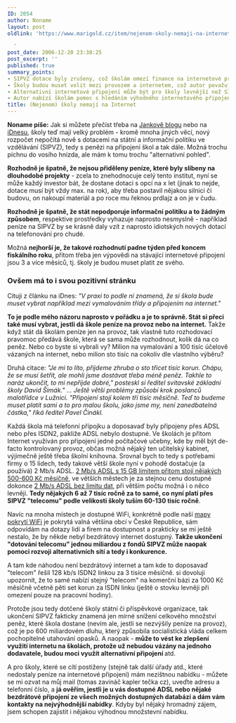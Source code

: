 ```yaml
---
ID: 2054
author: Noname
layout: post
oldlink: 'https://www.marigold.cz/item/nejenom-skoly-nemaji-na-internet

  '
post_date: 2006-12-20 23:38:25
post_excerpt: ''
published: true
summary_points:
- SIPVZ dotace byly zrušeny, což školám omezí finance na internetové připojení.
- Školy budou muset volit mezi provozem a internetem, což autor považuje za správné.
- Alternativní internetové připojení může být pro školy levnější než SIPVZ.
- Autor nabízí školám pomoc s hledáním výhodného internetového připojení.
title: (Nejenom) školy nemají na Internet
---
```


<texy><strong>Noname píše:</strong> Jak si můžete přečíst třeba na <a href="http://jankuv.blog.lupa.cz/0612/sipvz-otevreny-dopis-skolske-komise-svazu-mest-a-obci-cr-a-unie-skolskych-asociaci-cr-czesha">Jankově blogu</a> nebo na <a href="http://zpravy.idnes.cz/skoly-se-odpoji-od-internetu-dosly-penize-fi1-/domaci.asp?c=A061219_084109_domaci_pei">iDnesu</a>, školy teď mají velký problém - kromě mnoha jiných věcí, nový rozpočet nepočítá nově s dotacemi na státní a informační politiku ve vzdělávání (SIPVZ), tedy s penězi na připojení škol a tak dále. Možná trochu píchnu do vosího hnízda, ale mám k tomu trochu "alternativní pohled".

<strong>Rozhodně je špatně, že nejsou přiděleny peníze, které byly slíbeny na dlouhodobé projekty</strong> - zcela to znehodnocuje celý tento institut, nyní se může každý investor bát, že dostane dotaci s opcí na x let (jinak to nejde, dotace musí být vždy max. na rok), aby třeba postavil nějakou silnici či budovu, on nakoupí materiál a po roce mu řeknou prdlajz a on je v čudu. 

<strong>Rozhodně je špatně, že stát nepodporuje informační politiku a to žádným způsobem</strong>, respektive prostředky vyhazuje naprosto nesmyslně - například peníze na SIPVZ by se krásně daly vzít z naprosto idiotských nových dotací na telefonování pro chudé.

Možná <strong>nejhorší je, že takové rozhodnutí padne týden před koncem fiskálního roku</strong>, přitom třeba jen výpovědi na stávající internetové připojení jsou 3 a více měsíců, tj. školy je budou muset platit ze svého.

<h3>Ovšem má to i svou pozitivní stránku</h3>

Cituji z článku na iDnes: <cite>"V praxi to podle ní znamená, že si škola bude muset vybrat například mezi vymalováním třídy a připojením na internet."</cite>

<strong>To je podle mého názoru naprosto v pořádku a je to správně. Stát si přeci také musí vybrat, jestli dá škole peníze na provoz nebo na internet.</strong> Takže když stát dá školám peníze jen na provoz, tak vlastně tuto rozhodovací pravomoc předává škole, která se sama může rozhodnout, kolik dá na co peněz. Nebo co byste si vybrali vy? Milion na vymalování a 100 tisíc účelově vázaných na internet, nebo milion sto tisíc na cokoliv dle vlastního výběru?

Druhá citace: <cite>"Je mi to líto, přijdeme zhruba o sto třicet tisíc korun. Chápu, že se musí šetřit, ale mohli jsme dostávat třeba méně peněz. Takhle to naráz ukončit, to mi nepřijde dobré," posteskl si ředitel svitavské základní školy David Šimák." ... Ještě větší problémy způsobí krok poslanců malotřídce v Lužnici. "Připojení stojí kolem tří tisíc měsíčně. Teď to budeme muset platit sami a to pro malou školu, jako jsme my, není zanedbatelná částka," říká ředitel Pavel Činákl.</cite>

Každá škola má telefonní přípojku a doposavaď byly připojeny přes ADSL nebo přes ISDN2, pakliže ADSL nebylo dostupné. Ve školách je přitom Internet využíván pro připojení jedné počítačové učebny, kde by měl být de-facto kontrolovaný provoz, občas možná nějaký ten učitelský kabinet, výjimečně ještě třeba školní knihovna. Srovnal bych to tedy s potřebami firmy o 15 lidech, tedy takové větší škole nyní v pohodě dostačuje (a používá) 2 Mb/s ADSL. <a href="http://adsl.wia.cz">2 Mb/s ADSL s 15 GB limitem přitom stojí nějakých 500-600 Kč měsíčně</a>, ve větších městech je za stejnou cenu dostupné dokonce <a href="http://adsl.wia.cz/adsl-llu-gts-novera.php">2 Mb/s ADSL bez limitu dat</a>, při větším počtu možná i o něco levněji. <strong>Tedy nějakých 6 až 7 tisíc ročně za to samé, co nyní platí přes SIPVZ "telecomu" podle velikosti školy tuším 60-130 tisíc ročně</strong>.

Navíc na mnoha místech je dostupné WiFi, konkrétně podle naší <a href="http://www.internetprovsechny.cz/wifi.php">mapy pokrytí WiFi</a> je pokrytá valná většina obcí v České Republice, sám odpovídám na dotazy lidí a firem na dostupnost a prakticky se mi ještě nestalo, že by někde nebyl bezdrátový internet dostupný. <strong>Takže ukončení "dotování telecomu" jednou miliardou z fondů SIPVZ může naopak pomoci rozvoji alternativních sítí a tedy i konkurence.</strong>

A tam kde náhodou není bezdrátový internet a tam kde to doposavaď "telecom" řešil 128 kb/s ISDN2 linkou za 3 tisíce měsíčně. si dovoluji upozornit, že to samé nabízí stejný "telecom" na komerční bázi za 1000 Kč měsíčně včetně pěti set korun za ISDN linku (ještě o stovku levněji při omezení pouze na pracovní hodiny).

Protože jsou tedy dotčené školy státní či příspěvkové organizace, tak ukončení SIPVZ fakticky znamená jen mírné snížení celkového množství peněz, které škola dostane (nevím ale, jestli se nezvýšily peníze na provoz), což je po 600 miliardovém dluhu, který způsobila socialistická vláda celkem pochopitelné utahování opasků. A naopak - <strong>může to vést ke zlepšení využití internetu na školách, protože už nebudou vázány na jednoho dodavatele, budou moci využít alternativní připojení </strong>atd.

A pro školy, které se cítí postiženy (stejně tak další úřady atd., které nedostaly peníze na internetové připojení) mám nezištnou nabídku - můžete se mi ozvat na můj mail (tomas zavináč kapler tečka cz), uveďte adresu a telefonní číslo, a <strong>já ověřím, jestli je u vás dostupné ADSL nebo nějaké bezdrátové připojení ze všech možných dostupných databází a dám vám kontakty na nejvýhodnější nabídky</strong>. Kdyby byl nějaký hromadný zájem, jsem schopen zajistit i nějakou výhodnou množstevní nabídku.